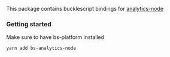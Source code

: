 This package contains bucklescript bindings for [analytics-node](https://www.npmjs.com/package/analytics-node)

### Getting started
Make sure to have bs-platform installed

```
yarn add bs-analytics-node
```
